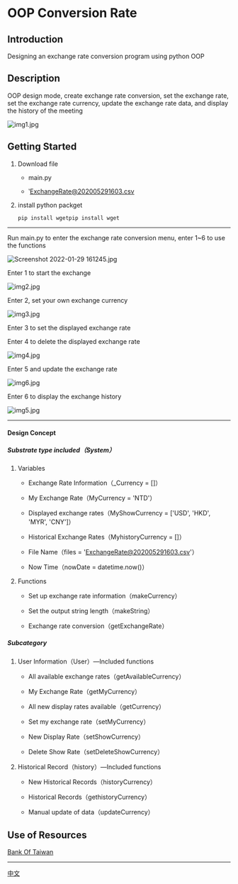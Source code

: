 # OOP Conversion Rate

## Introduction

Designing an exchange rate conversion program using python OOP

## Description

OOP design mode, create exchange rate conversion, set the exchange rate, set the exchange rate currency, update the exchange rate data, and display the history of the meeting

<img title="" src="https://s2.loli.net/2022/01/29/1QpYVF7WqMvR23k.jpg" alt="img1.jpg" data-align="center">

## Getting Started

1. Download file
   
   - main.py
   
   - ‵ExchangeRate@202005291603.csv

2. install python packget
   
   ```
   pip install wgetpip install wget
   ```

---

Run main.py to enter the exchange rate conversion menu, enter 1~6 to use the functions

<img title="" src="https://s2.loli.net/2022/01/29/1QpYVF7WqMvR23k.jpg" alt="Screenshot 2022-01-29 161245.jpg" data-align="center">

Enter 1 to start the exchange

<img title="" src="https://s2.loli.net/2022/01/29/AjnkGwmQvFHeIhN.jpg" alt="img2.jpg" data-align="center">

Enter 2, set your own exchange currency

<img title="" src="https://s2.loli.net/2022/01/29/4wzsFBgUkuiXNly.jpg" alt="img3.jpg" data-align="center">

Enter 3 to set the displayed exchange rate

Enter 4 to delete the displayed exchange rate

<img title="" src="https://s2.loli.net/2022/01/29/b3N2Bfa1Wj7vIm9.jpg" alt="img4.jpg" data-align="center">

Enter 5 and update the exchange rate

<img title="" src="https://s2.loli.net/2022/01/29/yd7TnR2Ys8bHmBi.jpg" alt="img6.jpg" data-align="center">

Enter 6 to display the exchange history

<img title="" src="https://s2.loli.net/2022/01/29/3wFdmYbISaqD1Co.jpg" alt="img5.jpg" data-align="center">

---

#### Design Concept

##### Substrate type included（System）

1. Variables
   
   - Exchange Rate Information（_Currency = []）
   
   - My Exchange Rate（MyCurrency = 'NTD'）
   
   - Displayed exchange rates（MyShowCurrency = ['USD', 'HKD', 'MYR', 'CNY']）
   
   - Historical Exchange Rates（MyhistoryCurrency = []）
   
   - File Name（files = '[ExchangeRate@202005291603.csv](mailto:ExchangeRate@202005291603.csv)'）
   
   - Now Time（nowDate = datetime.now()）

2. Functions
   
   - Set up exchange rate information（makeCurrency）
   
   - Set the output string length（makeString）
   
   - Exchange rate conversion（getExchangeRate）

##### Subcategory

1. User Information（User）—Included functions
   
   - All available exchange rates（getAvailableCurrency）
   
   - My Exchange Rate（getMyCurrency）
   
   - All new display rates available（getCurrency）
   
   - Set my exchange rate（setMyCurrency）
   
   - New Display Rate（setShowCurrency）
   
   - Delete Show Rate（setDeleteShowCurrency）

2. Historical Record（history）—Included functions
   
   - New Historical Records（historyCurrency）
   
   - Historical Records（gethistoryCurrency） 
   
   - Manual update of data（updateCurrency）

## 

## Use of Resources

[Bank Of Taiwan](https://rate.bot.com.tw/)

---

[中文](https://github.com/c4882488/PythonExchangeRate/blob/master/README_china.md)
